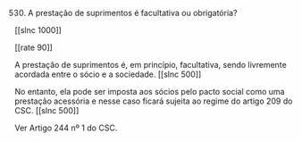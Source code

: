 530.  A prestação de suprimentos  é facultativa  ou obrigatória?

[[slnc 1000]]

[[rate 90]]

A  prestação  de  suprimentos  é,  em  princípio,  facultativa,  sendo  livremente acordada entre o sócio e a sociedade.
[[slnc 500]]

No entanto, ela pode ser imposta aos sócios pelo  pacto social  como uma  prestação acessória e nesse caso ficará sujeita  ao regime  do artigo  209  do CSC.
[[slnc 500]]

Ver Artigo 244  nº 1 do  CSC.

